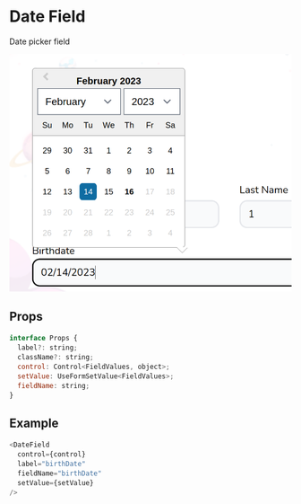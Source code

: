 # Date Field

Date picker field

![](./readmeIMG/2023-02-16-05-53-09.png)

## Props

```js
interface Props {
  label?: string;
  className?: string;
  control: Control<FieldValues, object>;
  setValue: UseFormSetValue<FieldValues>;
  fieldName: string;
}
```

## Example

```js
<DateField
  control={control}
  label="birthDate"
  fieldName="birthDate"
  setValue={setValue}
/>
```
